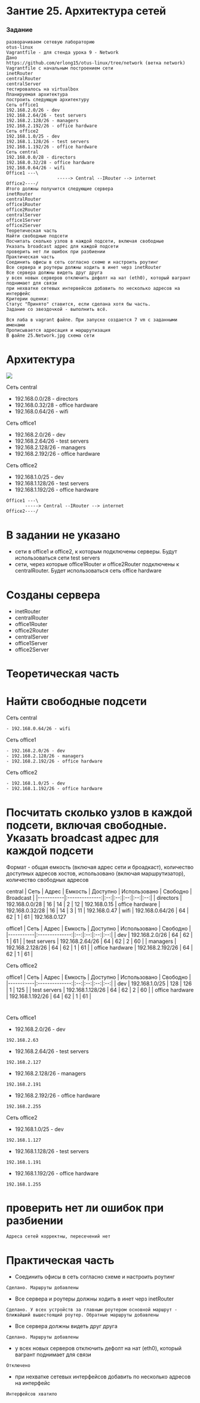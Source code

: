 # Зантие 25. Архитектура сетей

### Задание

```
разворачиваем сетевую лабораторию
otus-linux
Vagrantfile - для стенда урока 9 - Network
Дано
https://github.com/erlong15/otus-linux/tree/network (ветка network)
Vagrantfile с начальным построением сети
inetRouter
centralRouter
centralServer
тестировалось на virtualbox
Планируемая архитектура
построить следующую архитектуру
Сеть office1
192.168.2.0/26 - dev
192.168.2.64/26 - test servers
192.168.2.128/26 - managers
192.168.2.192/26 - office hardware
Сеть office2
192.168.1.0/25 - dev
192.168.1.128/26 - test servers
192.168.1.192/26 - office hardware
Сеть central
192.168.0.0/28 - directors
192.168.0.32/28 - office hardware
192.168.0.64/26 - wifi
Office1 ---\
                   -----> Central --IRouter --> internet
Office2----/
Итого должны получится следующие сервера
inetRouter
centralRouter
office1Router
office2Router
centralServer
office1Server
office2Server
Теоретическая часть
Найти свободные подсети
Посчитать сколько узлов в каждой подсети, включая свободные
Указать broadcast адрес для каждой подсети
проверить нет ли ошибок при разбиении
Практическая часть
Соединить офисы в сеть согласно схеме и настроить роутинг
Все сервера и роутеры должны ходить в инет черз inetRouter
Все сервера должны видеть друг друга
у всех новых серверов отключить дефолт на нат (eth0), который вагрант поднимает для связи
при нехватке сетевых интервейсов добавить по несколько адресов на интерфейс
Критерии оценки:
Статус "Принято" ставится, если сделана хотя бы часть.
Задание со звездочкой - выполнить всё.
```


```
Вся лаба в vagrant файле. При запуске создается 7 vm с заданными именами
Прописывается адресация и маршрутизация
В файле 25.Network.jpg схема сети
```

# Архитектура

![](/Images/Network_map.jpg)

Сеть central
- 192.168.0.0/28   - directors
- 192.168.0.32/28  - office hardware
- 192.168.0.64/26  - wifi

Сеть office1
- 192.168.2.0/26    - dev
- 192.168.2.64/26   - test servers
- 192.168.2.128/26  - managers
- 192.168.2.192/26  - office hardware

Сеть office2
- 192.168.1.0/25    - dev
- 192.168.1.128/26  - test servers
- 192.168.1.192/26  - office hardware

```
Office1 ---\
       -----> Central --IRouter --> internet
Office2----/
```

# В задании не указано
- сети в office1 и office2, к которым подключены серверы. Будут использоваться сети test servers
- сети, через которые office1Router и office2Router подключены к centralRouter. Будет использоваться сеть office hardware

# Созданы сервера
- inetRouter
- centralRouter
- office1Router
- office2Router
- centralServer
- office1Server
- office2Server

# Теоретическая часть

# Найти свободные подсети

Сеть central
```
- 192.168.0.64/26 - wifi
```

Сеть office1
```
- 192.168.2.0/26 - dev
- 192.168.2.128/26 - managers
- 192.168.2.192/26 - office hardware
```

Сеть office2
```
- 192.168.1.0/25 - dev
- 192.168.1.192/26 - office hardware
```

# Посчитать сколько узлов в каждой подсети, включая свободные. Указать broadcast адрес для каждой подсети

Формат - общая емкость (включая адрес сети и броадкаст), количество доступных адресов хостов, использовано (включая маршрутизатор), количество свободных адресов

central
| Сеть | Адрес | Емкость | Доступно | Использовано | Свободно | Broadcast |
|-----------|:--------------:|:--:|:--:|:--:|:--:|:--:|
| directors | 192.168.0.0/28 | 16 | 14 | 2 | 12 | 192.168.0.15
| office hardware | 192.168.0.32/28 | 16 | 14 | 3 | 11 | 192.168.0.47
| wifi | 192.168.0.64/26 | 64 | 62 | 1 | 61 | 192.168.0.127

office1
| Сеть | Адрес | Емкость | Доступно | Использовано | Свободно |
|-----------|:--------------:|:--:|:--:|:--:|:--:|
| dev | 192.168.2.0/26 | 64 | 62 | 1 | 61 |
| test servers | 192.168.2.64/26 | 64 | 62 | 2 | 60 |
| managers | 192.168.2.128/26 | 64 | 62 | 1 | 61 |
| office hardware | 192.168.2.192/26 | 64 | 62 | 1 | 61 |

Сеть office2

office1
| Сеть | Адрес | Емкость | Доступно | Использовано | Свободно |
|-----------|:--------------:|:--:|:--:|:--:|:--:|
| dev | 192.168.1.0/25 | 128 | 126 | 1 | 125 |
| test servers | 192.168.1.128/26 | 64 | 62 | 2 | 60 |
| office hardware | 192.168.1.192/26 | 64 | 62 | 1 | 61 |




# 


Сеть office1
- 192.168.2.0/26    - dev
```
192.168.2.63
```
- 192.168.2.64/26   - test servers
```
192.168.2.127
```
- 192.168.2.128/26  - managers
```
192.168.2.191
```
- 192.168.2.192/26  - office hardware
```
192.168.2.255
```

Сеть office2
- 192.168.1.0/25    - dev
```
192.168.1.127
```
- 192.168.1.128/26  - test servers
```
192.168.1.191
```
- 192.168.1.192/26  - office hardware
```
192.168.1.255
```

# проверить нет ли ошибок при разбиении
```
Адреса сетей корректны, пересечений нет
```

# Практическая часть
- Соединить офисы в сеть согласно схеме и настроить роутинг
```
Сделано. Маршруты добавлены
```
- Все сервера и роутеры должны ходить в инет черз inetRouter
```
Сделано. У всех устройств за главным роутером основной маршрут - ближайший вышестоящий роутер. Обратные маршруты добавлены
```
- Все сервера должны видеть друг друга
```
Сделано. Маршруты добавлены
```
- у всех новых серверов отключить дефолт на нат (eth0), который вагрант поднимает для связи
```
Отключено
```
- при нехватке сетевых интерфейсов добавить по несколько адресов на интерфейс
```
Интерфейсов хватило
```



